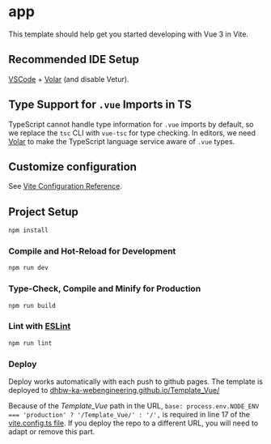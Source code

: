 # app

This template should help get you started developing with Vue 3 in Vite.

## Recommended IDE Setup

[VSCode](https://code.visualstudio.com/) + [Volar](https://marketplace.visualstudio.com/items?itemName=Vue.volar) (and disable Vetur).

## Type Support for `.vue` Imports in TS

TypeScript cannot handle type information for `.vue` imports by default, so we replace the `tsc` CLI with `vue-tsc` for type checking. In editors, we need [Volar](https://marketplace.visualstudio.com/items?itemName=Vue.volar) to make the TypeScript language service aware of `.vue` types.

## Customize configuration

See [Vite Configuration Reference](https://vite.dev/config/).

## Project Setup

```sh
npm install
```

### Compile and Hot-Reload for Development

```sh
npm run dev
```

### Type-Check, Compile and Minify for Production

```sh
npm run build
```

### Lint with [ESLint](https://eslint.org/)

```sh
npm run lint
```

### Deploy

Deploy works automatically with each push to github pages. The template is deployed to [dhbw-ka-webengineering.github.io/Template_Vue/](https://dhbw-ka-webengineering.github.io/Template_Vue/)

Because of the _Template_Vue_ path in the URL, `base: process.env.NODE_ENV === 'production' ? '/Template_Vue/' : '/',` is required in line 17 of the [vite.config.ts file](vite.config.ts). If you deploy the repo to a different URL, you will need to adapt or remove this part.
